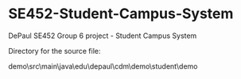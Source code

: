 # SE452-Student-Campus-System
DePaul SE452 Group 6 project - Student Campus System

Directory for the source file:

demo\src\main\java\edu\depaul\cdm\demo\student\demo
